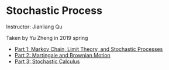# Stochastic Process


<!--more--> 

Instructor: Jianliang Qu

Taken by Yu Zheng in 2019 spring

* [Part 1: Markov Chain, Limit Theory, and Stochastic Processes](SP-notes1.pdf)
* [Part 2: Martingale and Brownian Motion](SP-notes2.pdf)
* [Part 3: Stochastic Calculus](SP-notes3.pdf)

